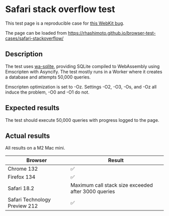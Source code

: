 # Safari stack overflow test
This test page is a reproducible case for [this WebKit bug](https://bugs.webkit.org/show_bug.cgi?id=284752).

The page can be loaded from https://rhashimoto.github.io/browser-test-cases/safari-stackoverflow/

## Description
The test uses [wa-sqlite](https://github.com/rhashimoto/wa-sqlite), providing SQLite
compiled to WebAssembly using Emscripten with Asyncify. The test mostly runs in a
Worker where it creates a database and attempts 50,000 queries.

Emscripten optimization is set to -Oz. Settings -O2, -O3, -Os, and -Oz all induce
the problem, -O0 and -O1 do not.

## Expected results
The test should execute 50,000 queries with progress logged to the page.

## Actual results
All results on a M2 Mac mini.

| Browser | Result |
|---|---|
| Chrome 132 |✅|
| Firefox 134 |✅|
| Safari 18.2 | Maximum call stack size exceeded after 3000 queries |
| Safari Technology Preview 212 |✅|
